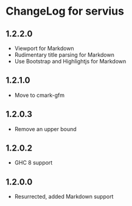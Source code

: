 # ChangeLog for servius

## 1.2.2.0

* Viewport for Markdown
* Rudimentary title parsing for Markdown
* Use Bootstrap and Highlightjs for Markdown

## 1.2.1.0

* Move to cmark-gfm

## 1.2.0.3

* Remove an upper bound

## 1.2.0.2

* GHC 8 support

## 1.2.0.0

* Resurrected, added Markdown support

